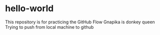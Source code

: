 # hello-world
This repository is for practicing the GitHub Flow
Gnapika is donkey queen
Trying to push from local machine to github
